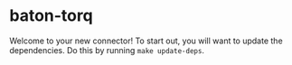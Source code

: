 # baton-torq
Welcome to your new connector! To start out, you will want to update the dependencies.
Do this by running `make update-deps`.